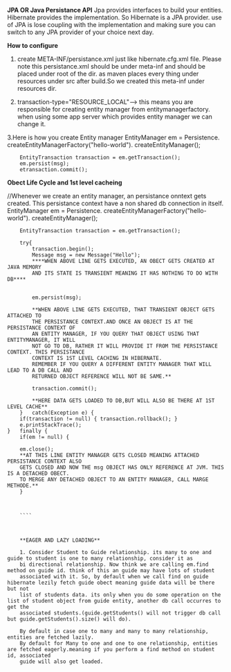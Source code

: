 **JPA OR Java Persistance API**
Jpa provides interfaces to build your entities. Hibernate provides
the implementation. So Hibernate is a JPA provider.
use of JPA is lose coupling with the implementation and making sure you can switch
to any JPA provider of your choice next day.

**How to configure**
1. create META-INF/persistance.xml just like hibernate.cfg.xml file. Please note 
this persistance.xml should be under meta-inf and should be placed under root of the dir.
as maven places every thing under resources under src after build.So we created this meta-inf 
under resources dir.

2. transaction-type="RESOURCE_LOCAL"--> this means you are responsible for creating
entity manager from entitymanagerfactory. when using some app server which provides 
entity manager we can change it.

3.Here is how you create Entity manager
EntityManager em = Persistence.
                createEntityManagerFactory("hello-world").
                createEntityManager();

        EntityTransaction transaction = em.getTransaction();
        em.persist(msg);
        etransaction.commit();
        
**Obect Life Cycle and 1st level cacheing**

//Whenever we create an entity manager, an persistance onntext gets created.
This persistance context have a non shared db connection in itself.
EntityManager em = Persistence.
                createEntityManagerFactory("hello-world").
                createEntityManager();

        EntityTransaction transaction = em.getTransaction();

        try{
            transaction.begin();
            Message msg = new Message("Hello");
            ****WHEN ABOVE LINE GETS EXECUTED, AN OBECT GETS CREATED AT JAVA MEMORY
            AND ITS STATE IS TRANSIENT MEANING IT HAS NOTHING TO DO WITH DB****
            
            
            em.persist(msg);
            
            **WHEN ABOVE LINE GETS EXECUTED, THAT TRANSIENT OBJECT GETS ATTACHED TO
            THE PERSISTANCE CONTEXT.AND ONCE AN OBJECT IS AT THE PERSISTANCE CONTEXT OF
            AN ENTITY MANAGER, IF YOU QUERY THAT OBJECT USING THAT ENTITYMANAGER, IT WILL 
            NOT GO TO DB, RATHER IT WILL PROVIDE IT FROM THE PERSISTANCE CONTEXT. THIS PERSISTANCE
            CONTEXT IS 1ST LEVEL CACHING IN HIBERNATE.
            REMEMBER IF YOU QUERY A DIFFERENT ENTITY MANAGER THAT WILL LEAD TO A DB CALL AND
            RETURNED OBJECT REFERENCE WILL NOT BE SAME.**
            
            transaction.commit();
            
            **HERE DATA GETS LOADED TO DB,BUT WILL ALSO BE THERE AT 1ST LEVEL CACHE**
        }	catch(Exception e) {
        if(transaction != null) { transaction.rollback(); }
        e.printStackTrace();
    }	finally {
        if(em != null) { 
        
        em.close(); 
        **AT THIS LINE ENTITY MANAGER GETS CLOSED MEANING ATTACHED PERSISTANCE CONTEXT ALSO
        GETS CLOSED AND NOW THE msg OBJECT HAS ONLY REFERENCE AT JVM. THIS IS A DETACHED OBECT.
        TO MERGE ANY DETACHED OBJECT TO AN ENTITY MANAGER, CALL MARGE METHODE.**
        }
        
        
        
        ````
        
        
        
        **EAGER AND LAZY LOADING**
        
        1. Consider Student to Guide relationship. its many to one and guide to student is one to many relationship, consider it as 
        bi directional relationship. Now think we are calling em.find method on guide id. think of this an guide may have lots of student
        associated with it. So, by default when we call find on guide hibernate lezily fetch guide obect meaning guide data will be there but not 
        list of students data. its only when you do some operation on the list of student object from guide entity, another db call occurres to get the 
        associated students.(guide.getStudents() will not trigger db call but guide.getStudents().size() will do).
        
        By default in case one to many and many to many relationship, entities are fetched lazily.
        By default for Many to one and one to one relationship, entities are fetched eagerly.meaning if you perform a find method on student id, associated 
        guide will also get loaded.
